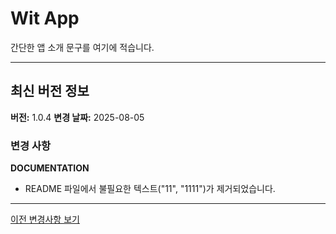 # Wit App

간단한 앱 소개 문구를 여기에 적습니다.

---

## 최신 버전 정보

**버전:** 1.0.4
**변경 날짜:** 2025-08-05

### 변경 사항

**DOCUMENTATION**

- README 파일에서 불필요한 텍스트("11", "1111")가 제거되었습니다.

---

[이전 변경사항 보기](PREVIOUS_CHANGES.md)
